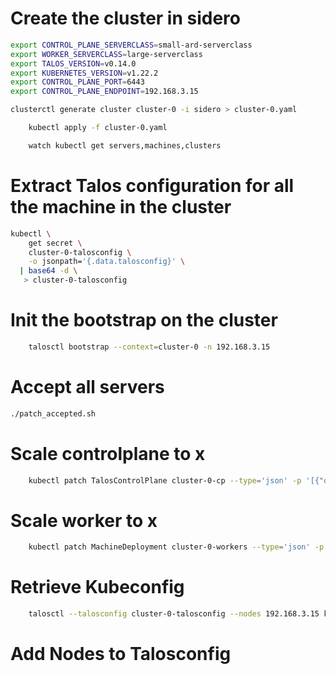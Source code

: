 
# Create the cluster in sidero
```sh
export CONTROL_PLANE_SERVERCLASS=small-ard-serverclass
export WORKER_SERVERCLASS=large-serverclass
export TALOS_VERSION=v0.14.0
export KUBERNETES_VERSION=v1.22.2
export CONTROL_PLANE_PORT=6443
export CONTROL_PLANE_ENDPOINT=192.168.3.15

clusterctl generate cluster cluster-0 -i sidero > cluster-0.yaml
```


```sh
    kubectl apply -f cluster-0.yaml
```

```sh
    watch kubectl get servers,machines,clusters
```

# Extract Talos configuration for all the machine in the cluster

```sh
kubectl \
    get secret \
    cluster-0-talosconfig \
    -o jsonpath='{.data.talosconfig}' \
  | base64 -d \
   > cluster-0-talosconfig
```

# Init the bootstrap on the cluster
```sh
    talosctl bootstrap --context=cluster-0 -n 192.168.3.15
```

# Accept all servers
```sh
./patch_accepted.sh
```

# Scale controlplane to x
```sh
    kubectl patch TalosControlPlane cluster-0-cp --type='json' -p '[{"op":"replace", "path":"/spec/replicas", "value": 3}]'
```
# Scale worker to x
```sh
    kubectl patch MachineDeployment cluster-0-workers --type='json' -p '[{"op":"replace", "path":"/spec/replicas", "value": 5}]'
```
# Retrieve Kubeconfig
```sh
    talosctl --talosconfig cluster-0-talosconfig --nodes 192.168.3.15 kubeconfig
```

# Add Nodes to Talosconfig